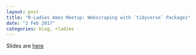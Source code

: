 ```yaml
---
layout: post
title: "R-Ladies Ames Meetup: Webscraping with `tidyverse` Packages"
date: "2 Feb 2017"
categories: blog, rladies
---
```




Slides are [here](../static/presentations/RLadies/2017-02-09-WebscrapingTidyverse.html)

